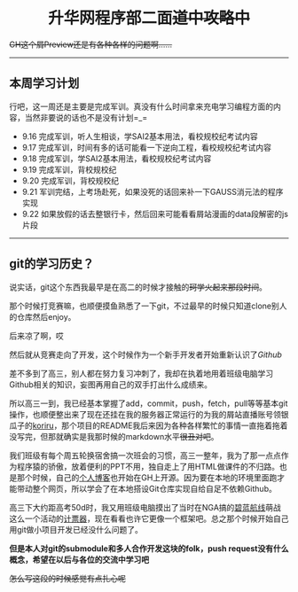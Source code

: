 # <center>升华网程序部二面~~道中攻略中~~</center>

~~GH这个屑Preview还是有各种各样的问题啊……~~

---------

## 本周学习计划

行吧，这一周还是主要是完成军训。真没有什么时间拿来充电学习编程方面的内容，当然非要说的话也不是没有计划=_=

+ 9.16 完成军训，听人生相谈，学SAI2基本用法，看校规校纪考试内容
+ 9.17 完成军训，时间有多的话可能看一下逆向工程，看校规校纪考试内容
+ 9.18 完成军训，学SAI2基本用法，看校规校纪考试内容
+ 9.19 完成军训，背校规校纪
+ 9.20 完成军训，背校规校纪
+ 9.21 军训完结，上考场赴死，如果没死的话回来补一下GAUSS消元法的程序实现
+ 9.22 如果放假的话去整银行卡，然后回来可能看看屑站漫画的data段解密的js片段

---------

## git的学习历史？

说实话，git这个东西我最早是在高二的时候才接触的~~珂学火起来那段时间~~。

那个时候打竞赛嘛，也顺便摸鱼熟悉了一下git，不过最早的时候只知道clone别人的仓库然后enjoy。

后来凉了啊，哎

然后就从竞赛走向了开发，这个时候作为一个新手开发者开始重新认识了*Github*

差不多到了高三，别人都在努力复习冲刺了，我却在执着地用着班级电脑学习Github相关的知识，妄图再用自己的双手打出什么成绩来。

所以高三一到，我已经基本掌握了add，commit，push，fetch，pull等等基本git操作，也顺便整出来了现在还挂在我的服务器正常运行的为我的屑站直播账号领银瓜子的[koriru](https://github.com/voidf/koriru "您也可以看到最早的LICENSE是什么时候添加的")，那个项目的README我后来因为各种各样繁忙的事情一直拖着拖着没写完，但那就确实是我那时候的markdown水平~~很丑对吧~~。

我们班级有每个周五轮换宿舍搞一次班会的习惯，高三一整年，我为了那一点点作为程序猿的骄傲，放着便利的PPT不用，独自走上了用HTML做课件的不归路。也是那个时候，自己的[个人博客](https://github.com/voidf/voidf.github.io)也开始在GH上开源。因为要在本地的环境里面跑才能带动整个网页，所以学会了在本地搭设Git仓库实现自给自足不依赖Github。

高三下大约距高考50d时，我又用班级电脑摸出了当时在NGA搞的[碧蓝航线](https://bbs.nga.cn/thread.php?fid=564)萌战这么一个活动的[计票器](https://github.com/voidf/kanmoecounter)，现在看看也许它更像一个框架吧。总之那个时候开始自己用git做小项目开发已经没什么问题了。

**但是本人对git的submodule和多人合作开发这块的folk，push request没有什么概念，希望在以后与各位的交流中学习吧**

~~怎么写这段的时候感觉有点扎心呢~~

